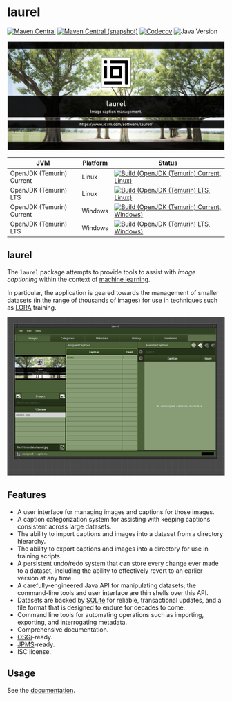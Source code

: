 laurel
===

[![Maven Central](https://img.shields.io/maven-central/v/com.io7m.laurel/com.io7m.laurel.svg?style=flat-square)](http://search.maven.org/#search%7Cga%7C1%7Cg%3A%22com.io7m.laurel%22)
[![Maven Central (snapshot)](https://img.shields.io/nexus/s/com.io7m.laurel/com.io7m.laurel?server=https%3A%2F%2Fs01.oss.sonatype.org&style=flat-square)](https://s01.oss.sonatype.org/content/repositories/snapshots/com/io7m/laurel/)
[![Codecov](https://img.shields.io/codecov/c/github/io7m-com/laurel.svg?style=flat-square)](https://codecov.io/gh/io7m-com/laurel)
![Java Version](https://img.shields.io/badge/21-java?label=java&color=e6c35c)

![com.io7m.laurel](./src/site/resources/laurel.jpg?raw=true)

| JVM | Platform | Status |
|-----|----------|--------|
| OpenJDK (Temurin) Current | Linux | [![Build (OpenJDK (Temurin) Current, Linux)](https://img.shields.io/github/actions/workflow/status/io7m-com/laurel/main.linux.temurin.current.yml)](https://www.github.com/io7m-com/laurel/actions?query=workflow%3Amain.linux.temurin.current)|
| OpenJDK (Temurin) LTS | Linux | [![Build (OpenJDK (Temurin) LTS, Linux)](https://img.shields.io/github/actions/workflow/status/io7m-com/laurel/main.linux.temurin.lts.yml)](https://www.github.com/io7m-com/laurel/actions?query=workflow%3Amain.linux.temurin.lts)|
| OpenJDK (Temurin) Current | Windows | [![Build (OpenJDK (Temurin) Current, Windows)](https://img.shields.io/github/actions/workflow/status/io7m-com/laurel/main.windows.temurin.current.yml)](https://www.github.com/io7m-com/laurel/actions?query=workflow%3Amain.windows.temurin.current)|
| OpenJDK (Temurin) LTS | Windows | [![Build (OpenJDK (Temurin) LTS, Windows)](https://img.shields.io/github/actions/workflow/status/io7m-com/laurel/main.windows.temurin.lts.yml)](https://www.github.com/io7m-com/laurel/actions?query=workflow%3Amain.windows.temurin.lts)|

## laurel

The `laurel` package attempts to provide tools to assist
with _image captioning_ within the context of [machine
learning](https://en.wikipedia.org/wiki/Machine_learning).

In particular, the application is geared towards the management of smaller
datasets (in the range of thousands of images) for use in techniques such as
[LORA](https://en.wikipedia.org/wiki/Fine-tuning_(deep_learning)#Low-rank_adaptation)
training.

![Screenshot](./src/site/resources/screenshot.png?raw=true)

## Features

* A user interface for managing images and captions for those images.
* A caption categorization system for assisting with keeping captions consistent across large datasets.
* The ability to import captions and images into a dataset from a directory hierarchy.
* The ability to export captions and images into a directory for use in training scripts.
* A persistent undo/redo system that can store every change ever made to a
  dataset, including the ability to effectively revert to an earlier version
  at any time.
* A carefully-engineered Java API for manipulating datasets; the command-line
  tools and user interface are thin shells over this API.
* Datasets are backed by [SQLite](https://www.sqlite.org) for reliable,
  transactional updates, and a file format that is designed to endure for
  decades to come.
* Command line tools for automating operations such as importing, exporting,
  and interrogating metadata.
* Comprehensive documentation.
* [OSGi](https://www.osgi.org/)-ready.
* [JPMS](https://en.wikipedia.org/wiki/Java_Platform_Module_System)-ready.
* ISC license.

## Usage

See the [documentation](https://www.io7m.com/software/laurel).


